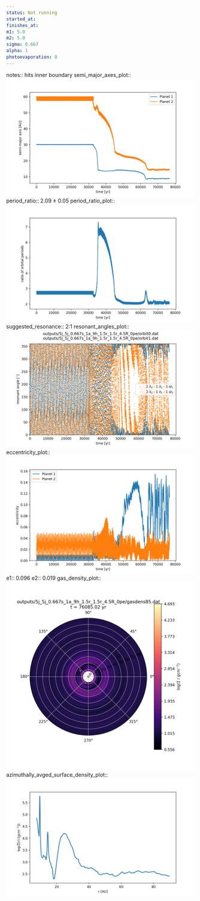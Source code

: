 ```yaml
---
status: Not running
started_at:
finishes_at:
m1: 5.0
m2: 5.0
sigma: 0.667
alpha: 1
photoevaporation: 0
---
```


notes:: hits inner boundary
semi_major_axes_plot:: ![semi_major_axes_5j_5j_0.667s_1a_9h_1.5r_1.5r_4.5R_0pe.png](plots/semi_major_axes/semi_major_axes_5j_5j_0.667s_1a_9h_1.5r_1.5r_4.5R_0pe.png)
period_ratio:: 2.09 ± 0.05
period_ratio_plot:: ![period_ratio_5j_5j_0.667s_1a_9h_1.5r_1.5r_4.5R_0pe.png](plots/period_ratio/period_ratio_5j_5j_0.667s_1a_9h_1.5r_1.5r_4.5R_0pe.png)
suggested_resonance:: 2:1
resonant_angles_plot:: ![resonant_angles_5j_5j_0.667s_1a_9h_1.5r_1.5r_4.5R_0pe.png](plots/resonant_angles/resonant_angles_5j_5j_0.667s_1a_9h_1.5r_1.5r_4.5R_0pe.png)
eccentricity_plot:: ![eccentricity_5j_5j_0.667s_1a_9h_1.5r_1.5r_4.5R_0pe.png](plots/eccentricity/eccentricity_5j_5j_0.667s_1a_9h_1.5r_1.5r_4.5R_0pe.png)
e1:: 0.096
e2:: 0.019
gas_density_plot:: ![gas_density_5j_5j_0.667s_1a_9h_1.5r_1.5r_4.5R_0pe.png](plots/gas_density/gas_density_5j_5j_0.667s_1a_9h_1.5r_1.5r_4.5R_0pe.png)
azimuthally_avged_surface_density_plot:: ![azimuthally_avged_surface_density_5j_5j_0.667s_1a_9h_1.5r_1.5r_4.5R_0pe.png](plots/azimuthally_avged_surface_density/azimuthally_avged_surface_density_5j_5j_0.667s_1a_9h_1.5r_1.5r_4.5R_0pe.png)
